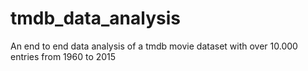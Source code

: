# tmdb_data_analysis
An end to end data analysis of a tmdb movie dataset with over 10.000 entries from 1960 to 2015
